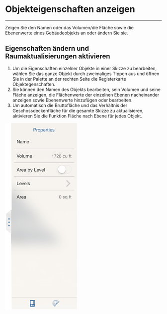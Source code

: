 

# Objekteigenschaften anzeigen

---

Zeigen Sie den Namen oder das Volumen/die Fläche sowie die Ebenenwerte eines Gebäudeobjekts an oder ändern Sie sie.

## Eigenschaften ändern und Raumaktualisierungen aktivieren

1. Um die Eigenschaften einzelner Objekte in einer Skizze zu bearbeiten, wählen Sie das ganze Objekt durch zweimaliges Tippen aus und öffnen Sie in der Palette an der rechten Seite die Registerkarte Objektegenschaften.
2. Sie können den Namen des Objekts bearbeiten, sein Volumen und seine Fläche anzeigen, die Flächenwerte der einzelnen Ebenen nacheinander anzeigen sowie Ebenenwerte hinzufügen oder bearbeiten.
3. Um automatisch die Bruttofläche und das Verhältnis der Geschossdeckenfläche für die gesamte Skizze zu aktualisieren, aktivieren Sie die Funktion Fläche nach Ebene für jedes Objekt.

![](Images/GUID-0C94BB0C-B140-4A12-A878-B023C8A25D42-low.png)

